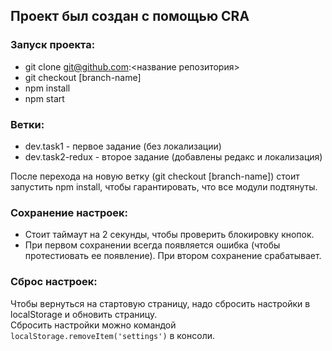 ## Проект был создан с помощью CRA
### Запуск проекта:
- git clone git@github.com:<название репозитория>
- git checkout [branch-name]
- npm install
- npm start

### Ветки:
- dev.task1 - первое задание (без локализации)
- dev.task2-redux - второе задание (добавлены редакс и локализация)  

 После перехода на новую ветку (git checkout [branch-name]) стоит запустить npm install, чтобы гарантировать, что все модули подтянуты.

### Сохранение настроек:
- Стоит таймаут на 2 секунды, чтобы проверить блокировку кнопок.
- При первом сохранении всегда появляется ошибка (чтобы протестиовать ее появление). При втором сохранение срабатывает.

### Сброс настроек:
Чтобы вернуться на стартовую страницу, надо сбросить настройки в localStorage и обновить страницу.  
Сбросить настройки можно командой `localStorage.removeItem('settings')` в консоли.
